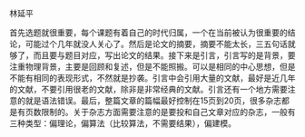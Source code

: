 林延平

首先选题就很重要，每个课题有着自己的时代归属，一个在当前被认为很重要的结论，可能过个几年就没人关心了。然后是论文的摘要，摘要不能太长，三五句话就够了，而且要与题目对应，写出论文的结果。接下来是引言，引言写的是背景，要注重物理背景，主要是回顾和复述，但是不能照搬。可以是相同的中心思想，但是不能有相同的表现形式，不然就是抄袭。引言中会引用大量的文献，最好是近几年的文献，不要引用很老的文献，除非是非常经典的文献。引言还有一个地方需要注意的就是语法错误。最后，整篇文章的篇幅最好控制在15页到20页，很多杂志都是有页数限制的。关于杂志方面需要注意的是要投和自己文章对应的杂志，一般有三种类型：偏理论，偏算法（比较算法，不需要结果），偏建模。


